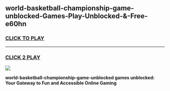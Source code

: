 
## world-basketball-championship-game-unblocked-Games-Play-Unblocked-&-Free-e60hn
<h3>
<a href="https://premium76.site?title=world-basketball-championship-game-unblocked&ref=24A">CLICK TO PLAY</a></h3>
<hr>

<h3>
<a href="https://premium76.site?title=world-basketball-championship-game-unblocked&ref=24A">CLICK 2 PLAY</a>
  
</h3>

<a href="https://premium76.site?title=world-basketball-championship-game-unblocked&ref=24A"><img src="https://clearcache.store/games.png"></a>


**world-basketball-championship-game-unblocked games unblocked: Your Gateway to Fun and Accessible Online Gaming**
